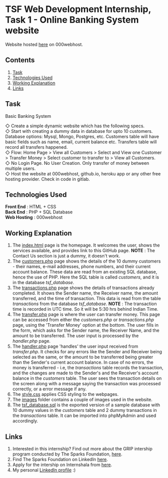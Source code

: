 # TSF Web Development Internship, Task 1 - Online Banking System website  
  
Website hosted [here](https://tsf-website.000webhostapp.com/) on 000webhost.  
  
## Contents  
  
1. [Task](#task)  
2. [Technologies Used](#technologies-used)  
3. [Working Explanation](#working-explanation)  
4. [Links](#links)
  
## Task  
  
Basic Banking System  
  
◇ Create a simple dynamic website which has the following specs.  
◇ Start with creating a dummy data in database for upto 10 customers. Database options: Mysql, Mongo, Postgres, etc. Customers table will have basic fields such as name, email, current balance etc. Transfers table will record all transfers happened.  
◇ Flow: Home Page > View all Customers > Select and View one Customer > Transfer Money > Select customer to transfer to > View all Customers.  
◇ No Login Page. No User Creation. Only transfer of money between multiple users.  
◇ Host the website at 000webhost, github.io, heroku app or any other free hosting provider. Check in code in gitlab.  
  
## Technologies Used  
  
**Front End** : HTML + CSS  
**Back End** : PHP + SQL Database  
**Web Hosting** : 000webhost  
  
## Working Explanation    
  
1. The [index.html](https://github.com/pillaikartik10/TSF-project-website/blob/main/index.html) page is the homepage. It welcomes the user, shows the services available, and provides link to this GitHub page. **NOTE** : The Contact Us section is just a dummy, it doesn't work.  
2. The [customers.php](https://github.com/pillaikartik10/TSF-project-website/blob/main/customers.php) page shows the details of the 10 dummy customers - their names, e-mail addresses, phone numbers, and their current account balance. These data are read from an existing SQL database, hence the use of PHP. Here the SQL table is called *customers*, and it is in the database *tsf_database*.  
3. The [transactions.php](https://github.com/pillaikartik10/TSF-project-website/blob/main/transactions.php) page shows the details of transactions already completed. It shows the Sender name, the Receiver name, the amount transferred, and the time of transaction. This data is read from the table *transactions* from the database *tsf_database*. **NOTE** : The transaction time is recorded in UTC time. So it will be 5:30 hrs behind Indian Time.  
4. The [transfer.php](https://github.com/pillaikartik10/TSF-project-website/blob/main/transfer.php) page is where the user can transfer money. This page can be accessed from either the *customers.php* or *transactions.php* page, using the 'Transfer Money' option at the bottom. The user fills in the form, which asks for the Sender name, the Receiver Name, and the amount to be transferred. The user input is processed by the *handler.php* page.
5. The [handler.php](https://github.com/pillaikartik10/TSF-project-website/blob/main/handler.php) page 'handles' the user input received from *transfer.php*. It checks for any errors like the Sender and Receiver being selected as the same, or the amount to be transferred being greater than the Sender's current account balance. In case of no errors, the money is transferred - i.e, the *transactions* table records the transaction, and the changes are made to the Sender's and the Receiver's account balance in the *customers* table. The user sees the transaction details on the screen along with a message saying the transaction was processed correctly, or a error message if any.  
6. The [style.css](https://github.com/pillaikartik10/TSF-project-website/blob/main/style.css) applies CSS styling to the webpages.  
7. The [images](https://github.com/pillaikartik10/TSF-project-website/tree/main/images) folder contains a couple of images used in the website.  
8. The [tsf_database.sql](https://github.com/pillaikartik10/TSF-project-website/blob/main/tsf_database.sql) is the exported version of a sample database with 10 dummy values in the *customers* table and 2 dummy transactions in the *transactions* table. It can be imported into phpMyAdmin and used accordingly.  
  
## Links  
  
1. Interested in this internship? Find out more about the GRIP intership program conducted by The Sparks Foundation, [here](https://docs.google.com/presentation/d/1ewoYOi5YK0UifAaUnmUYsUaucDKHRpKPhNsS7vIgx5M/edit#slide=id.g35f391192_00).  
2. Find The Sparks Foundation on LinkedIn [here](https://www.linkedin.com/company/the-sparks-foundation/).  
3. Apply for the intership on Internshala from [here](https://internshala.com/internships/internship-at-GRIP%20At%20The%20Sparks%20Foundation).  
4. My personal [LinkedIn profile](https://www.linkedin.com/in/kartik-pillai/) :)  
